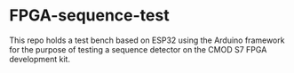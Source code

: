 # FPGA-sequence-test

This repo holds a test bench based on ESP32 using the Arduino framework for the purpose of testing a sequence detector on the CMOD S7 FPGA development kit.
